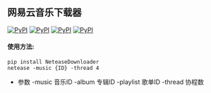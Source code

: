 ## 网易云音乐下载器
[![PyPI](https://img.shields.io/pypi/v/NeteaseDownloader.svg)](https://pypi.python.org/pypi/NeteaseDownloader)
[![PyPI](https://img.shields.io/pypi/dm/NeteaseDownloader.svg)](https://pypi.python.org/pypi/NeteaseDownloader)
[![PyPI](https://img.shields.io/pypi/l/NeteaseDownloader.svg)](https://pypi.python.org/pypi/NeteaseDownloader)
[![PyPI](https://img.shields.io/pypi/pyversions/NeteaseDownloader.svg)](https://pypi.python.org/pypi/NeteaseDownloader)
#### 使用方法:
```
pip install NeteaseDownloader
netease -music {ID} -thread 4
```
- 参数
-music 音乐ID
-album 专辑ID
-playlist 歌单ID
-thread 协程数
